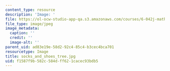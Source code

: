 ```yaml
---
content_type: resource
description: 'Image: '
file: https://ol-ocw-studio-app-qa.s3.amazonaws.com/courses/6-042j-mathematics-for-computer-science-spring-2015/f1587f9b582c584dff621cacec93bdb5_socks_and_shoes_tree.jpg
file_type: image/jpeg
image_metadata:
  caption: ''
  credit: ''
  image-alt: ''
parent_uid: ad83e19e-58d2-92c4-85c4-b3cec4bca701
resourcetype: Image
title: socks_and_shoes_tree.jpg
uid: f1587f9b-582c-584d-ff62-1cacec93bdb5
---
```

